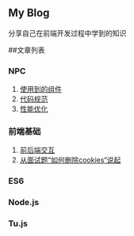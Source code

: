 ## **My Blog**

分享自己在前端开发过程中学到的知识


##文章列表


### NPC

1. [使用到的组件](https://github.com/ihtml5/blog/issues/2)
2. [代码规范](https://github.com/ihtml5/blog/issues/3)
3. [性能优化](https://github.com/ihtml5/blog/issues/1)

### 前端基础

1. [前后端交互](https://github.com/ihtml5/blog/issues/7)
2. [从面试题“如何删除cookies“说起](https://github.com/ihtml5/blog/issues/14)

### ES6
### Node.js
### Tu.js
